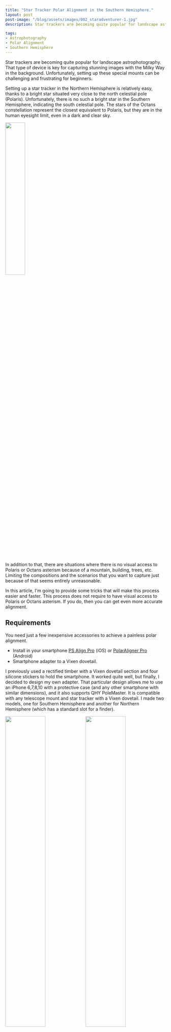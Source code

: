 ```yaml
---
title: "Star Tracker Polar Alignment in the Southern Hemisphere."
layout: post
post-image: "/blog/assets/images/002_staradventurer-1.jpg"
description: Star trackers are becoming quite popular for landscape astrophotography. That type of device is key for capturing stunning images with the Milky Way in the background. Unfortunately, setting up these special mounts can be challenging and frustrating for beginners.

tags:
- Astrophotography
- Polar Alignment
- Southern Hemisphere
---
```


Star trackers are becoming quite popular for landscape astrophotography. That type of device is key for capturing stunning images with the Milky Way in the background. Unfortunately, setting up these special mounts can be challenging and frustrating for beginners.

Setting up a star tracker in the Northern Hemisphere is relatively easy, thanks to a bright star situated very close to the north celestial pole (Polaris). Unfortunately, there is no such a bright star in the Southern Hemisphere, indicating the south celestial pole. The stars of the Octans constellation represent the closest equivalent to Polaris, but they are in the human eyesight limit, even in a dark and clear sky.

<img src="/blog/assets/images/002_octans.png" width="35%" class="center" />


In addition to that, there are situations where there is no visual access to Polaris or Octans asterism because of a mountain, building, trees, etc. Limiting the compositions and the scenarios that you want to capture just because of that seems entirely unreasonable.

In this article, I'm going to provide some tricks that will make this process easier and faster. This process does not require to have visual access to Polaris or Octans asterism. If you do, then you can get even more accurate alignment.

## Requirements
You need just a few inexpensive accessories to achieve a painless polar alignment.
- Install in your smartphone [PS Align Pro](https://apps.apple.com/us/app/polar-scope-align-pro/id970161373) (iOS) or [PolarAligner Pro](https://play.google.com/store/apps/details?id=appinventor.ai_kechko.Polaralignment) (Android)
- Smartphone adapter to a Vixen dovetail.

I previously used a rectified timber with a Vixen dovetail section and four silicone stickers to hold the smartphone. It worked quite well, but finally, I decided to design my own adapter. That particular design allows me to use an iPhone 6,7,8,10 with a protective case (and any other smartphone with similar dimensions), and it also supports QHY PoleMaster. It is compatible with any telescope mount and star tracker with a Vixen dovetail. I made two models, one for Southern Hemisphere and another for Northern Hemisphere (which has a standard slot for a finder).

<img src="/blog/assets/images/002_pa_adapter-1.jpg" width="50%" /><img src="img/002_pa_adapter-2.jpg" width="50%" />

The Southern Hemisphere version is currently available on [Trademe](https://www.trademe.co.nz/Browse/Listing.aspx?archive=1&id=2814754675) (New Zealand). Check [Skylabs NZ](http://skylabs.co.nz) for other options.

## Instructions
Set up the star tracker as usual and point to the celestial pole using the smartphone compass.

### Star Tracker Levelling and Rough Alignment
1. Level the tripod using the bubble level of the mount.
2. Unscrew the azimuth screws to give more range during the alignment.
3. Introduce the smartphone adapter to the star tracker dovetail bracket.
4. Introduce the smartphone in the adapter.

### Polar Scope Alignment App (iOS)
1. Open the [PS Align Pro](https://apps.apple.com/us/app/polar-scope-align-pro/id970161373) App.
2. Click on the three dots located on the bottom-right corner.
3. Select the Daytime/No Polar scope alignment (Sun symbol).
4. Move the mount with the AZ screws until the cross move just in the middle of the circle.

<iframe width="560" height="315" src="https://www.youtube.com/embed/6LQqrYFGxKw" frameborder="0" allow="accelerometer; autoplay; clipboard-write; encrypted-media; gyroscope; picture-in-picture" allowfullscreen></iframe>

### PolarAligner Pro App (Android)
1. Open the [PolarAligner Pro](https://play.google.com/store/apps/details?id=appinventor.ai_kechko.Polaralignment) App.
2. Click on the level button.
3. Use the azimuth screws to tune the alignment with the pole.
3. Click on the mount text in order to adjust the RA axis.

### Further Accuracy
If you have followed the previous instructions, you should have quite reasonably good polar alignment. The described process works quite well for wide lenses (8mm to 50mm).
If you have visual access to Polaris or Octans asterism, then those stars should be already visible through the polar scope.

The following steps will give you even better accuracy in your alignment.
1. Take your smartphone from the adapter and open the "Polar Scope Alignment Pro" or "PolarAligner Pro App" again.
2. Change the polar scope reticle with the one that you have. In my case, Skywatcher.
3. Rotate the RA axis until the polar scope reticle aligns with the image you can see in your app.
4. Move AZ screws and move Polaris or the Octans asterism into the right place.

Alternatively, if you have a QHY PoleMaster and the required adapter, you can follow the user guide instructions as usual.

### Test Drift and Accuracy
To assess your polar alignment's accuracy, you can point your telescope or lenses to a bright star from East. Take a long exposure (~5 minutes) and review it with your camera or computer if there is any evident drift.
The longer is the focal length, and the longer is the exposure, the more challenging it will be for your mount to track the stars. In that case, you should consider guiding tools for correcting the tracking.

### Other tutorials and strategies
- [https://www.stellarmate.com/support/ekos/align.html](https://www.stellarmate.com/support/ekos/align.html)
- [https://www.bas.asn.au/equipment/instructional-videos/](https://www.bas.asn.au/equipment/instructional-videos/)
- [https://astrobackyard.com/polar-alignment/](https://astrobackyard.com/polar-alignment/)
- [http://astropixels.com/main/polaralignment.html](http://astropixels.com/main/polaralignment.html)
